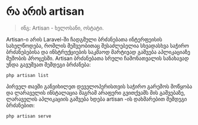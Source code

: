 # რა არის artisan

> ინგ: Artisan - ხელოსანი, ოსტატი.

Artisan-ი არის Laravel-ში ჩადგმული ბრძანებათა ინტერფეისის სახელწოდება, რომლის მეშვეობითაც შესაძლებელია სხვადასხვა საჭირო ბრძანებებისა და ინსტრუქციების საკმაოდ მარტივად გაშვება აპლიკაციაზე მუშობის პროცესში. Artisan ბრძანებათა სრული ჩამონათვალის სანახავად უნდა გავუშვათ შემდეგი ბრძანება:
```
php artisan list
```

პირველ თავში განვიხილეთ დეველოპერისთვის საჭირო გარემოს მოწყობა და ლარაველის ინსტალაცია მაგრამ არაფერი გვითქვამს მის გაშვებაზე, ლარაველის აპლიკაციის გაშვება ხდება artisan -ის დახმარებით შემდეგი ბრძანებით:

```
php artisan serve
```
